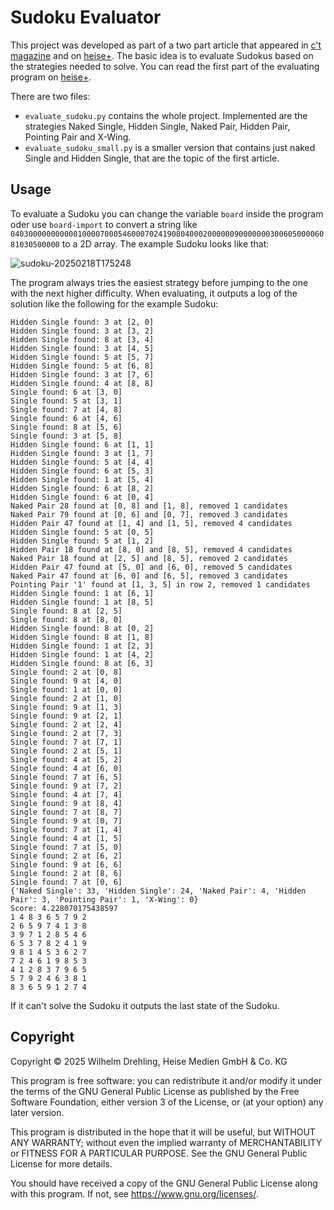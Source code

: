 # Sudoku Evaluator

This project was developed as part of a two part article that appeared in [c't magazine](https://www.heise.de/select/ct/2023/10/2305515285555975873) and on [heise+](https://heise.de/-8645547). The basic idea is to evaluate Sudokus based on the strategies needed to solve. You can read the first part of the evaluating program on [heise+](https://www.heise.de/hintergrund/Wie-man-mit-einem-Python-Programm-die-Schwierigkeit-von-Sudokus-bewertet-10291201.html).

There are two files:

- `evaluate_sudoku.py` contains the whole project. Implemented are the strategies Naked Single, Hidden Single, Naked Pair, Hidden Pair, Pointing Pair and X-Wing.
- `evaluate_sudoku_small.py` is a smaller version that contains just naked Single and Hidden Single, that are the topic of the first article.

## Usage

To evaluate a Sudoku you can change the variable `board` inside the program oder use `board-import` to convert a string like `040300000000000100007000546000702419080400020000009000000030060500006081030500000` to a 2D array. The example Sudoku looks like that:

![sudoku-20250218T175248](https://github.com/user-attachments/assets/5f64ac8a-2132-4323-b5f2-676ecb913009)

The program always tries the easiest strategy before jumping to the one with the next higher difficulty. When evaluating, it outputs a log of the solution like the following for the example Sudoku:

```
Hidden Single found: 3 at [2, 0]
Hidden Single found: 3 at [3, 2]
Hidden Single found: 8 at [3, 4]
Hidden Single found: 3 at [4, 5]
Hidden Single found: 5 at [5, 7]
Hidden Single found: 5 at [6, 8]
Hidden Single found: 3 at [7, 6]
Hidden Single found: 4 at [8, 8]
Single found: 6 at [3, 0]
Single found: 5 at [3, 1]
Single found: 7 at [4, 8]
Single found: 6 at [4, 6]
Single found: 8 at [5, 6]
Single found: 3 at [5, 8]
Hidden Single found: 6 at [1, 1]
Hidden Single found: 3 at [1, 7]
Hidden Single found: 5 at [4, 4]
Hidden Single found: 6 at [5, 3]
Hidden Single found: 1 at [5, 4]
Hidden Single found: 6 at [8, 2]
Hidden Single found: 6 at [0, 4]
Naked Pair 28 found at [0, 8] and [1, 8], removed 1 candidates
Naked Pair 79 found at [0, 6] and [0, 7], removed 3 candidates
Hidden Pair 47 found at [1, 4] and [1, 5], removed 4 candidates
Hidden Single found: 5 at [0, 5]
Hidden Single found: 5 at [1, 2]
Hidden Pair 18 found at [8, 0] and [8, 5], removed 4 candidates
Naked Pair 18 found at [2, 5] and [8, 5], removed 2 candidates
Hidden Pair 47 found at [5, 0] and [6, 0], removed 5 candidates
Naked Pair 47 found at [6, 0] and [6, 5], removed 3 candidates
Pointing Pair '1' found at [1, 3, 5] in row 2, removed 1 candidates
Hidden Single found: 1 at [6, 1]
Hidden Single found: 1 at [8, 5]
Single found: 8 at [2, 5]
Single found: 8 at [8, 0]
Hidden Single found: 8 at [0, 2]
Hidden Single found: 8 at [1, 8]
Hidden Single found: 1 at [2, 3]
Hidden Single found: 1 at [4, 2]
Hidden Single found: 8 at [6, 3]
Single found: 2 at [0, 8]
Single found: 9 at [4, 0]
Single found: 1 at [0, 0]
Single found: 2 at [1, 0]
Single found: 9 at [1, 3]
Single found: 9 at [2, 1]
Single found: 2 at [2, 4]
Single found: 2 at [7, 3]
Single found: 7 at [7, 1]
Single found: 2 at [5, 1]
Single found: 4 at [5, 2]
Single found: 4 at [6, 0]
Single found: 7 at [6, 5]
Single found: 9 at [7, 2]
Single found: 4 at [7, 4]
Single found: 9 at [8, 4]
Single found: 7 at [8, 7]
Single found: 9 at [0, 7]
Single found: 7 at [1, 4]
Single found: 4 at [1, 5]
Single found: 7 at [5, 0]
Single found: 2 at [6, 2]
Single found: 9 at [6, 6]
Single found: 2 at [8, 6]
Single found: 7 at [0, 6]
{'Naked Single': 33, 'Hidden Single': 24, 'Naked Pair': 4, 'Hidden Pair': 3, 'Pointing Pair': 1, 'X-Wing': 0}
Score: 4.228070175438597
1 4 8 3 6 5 7 9 2
2 6 5 9 7 4 1 3 8
3 9 7 1 2 8 5 4 6
6 5 3 7 8 2 4 1 9
9 8 1 4 5 3 6 2 7
7 2 4 6 1 9 8 5 3
4 1 2 8 3 7 9 6 5
5 7 9 2 4 6 3 8 1
8 3 6 5 9 1 2 7 4
```

If it can't solve the Sudoku it outputs the last state of the Sudoku.

## Copyright


Copyright ©️ 2025 Wilhelm Drehling, Heise Medien GmbH & Co. KG

This program is free software: you can redistribute it and/or modify it under the terms of the GNU General Public License as published by the Free Software Foundation, either version 3 of the License, or (at your option) any later version.

This program is distributed in the hope that it will be useful, but WITHOUT ANY WARRANTY; without even the implied warranty of MERCHANTABILITY or FITNESS FOR A PARTICULAR PURPOSE. See the GNU General Public License for more details.

You should have received a copy of the GNU General Public License along with this program. If not, see https://www.gnu.org/licenses/.

